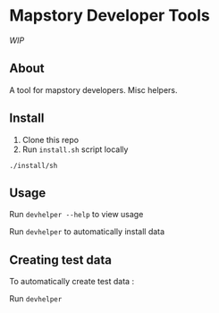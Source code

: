 Mapstory Developer Tools
========================

*WIP*

About
-----

A tool for mapstory developers. Misc helpers.

Install
-------

1. Clone this repo
2. Run `install.sh` script locally

`./install/sh`

Usage
-----

Run `devhelper --help` to view usage

Run `devhelper` to automatically install data

Creating test data
------------------

To automatically create test data : 

Run `devhelper`

